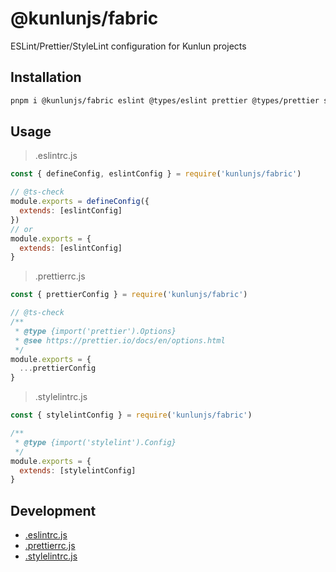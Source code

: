# @kunlunjs/fabric

ESLint/Prettier/StyleLint configuration for Kunlun projects

## Installation

```bash
pnpm i @kunlunjs/fabric eslint @types/eslint prettier @types/prettier stylelint -D

```

## Usage

> .eslintrc.js

```js
const { defineConfig, eslintConfig } = require('kunlunjs/fabric')

// @ts-check
module.exports = defineConfig({
  extends: [eslintConfig]
})
// or
module.exports = {
  extends: [eslintConfig]
}
```

> .prettierrc.js

```js
const { prettierConfig } = require('kunlunjs/fabric')

// @ts-check
/**
 * @type {import('prettier').Options}
 * @see https://prettier.io/docs/en/options.html
 */
module.exports = {
  ...prettierConfig
}
```

> .stylelintrc.js

```js
const { stylelintConfig } = require('kunlunjs/fabric')

/**
 * @type {import('stylelint').Config}
 */
module.exports = {
  extends: [stylelintConfig]
}
```

## Development

- [.eslintrc.js](.eslintrc.js)
- [.prettierrc.js](.prettierrc.js)
- [.stylelintrc.js](.stylelintrc.js)
